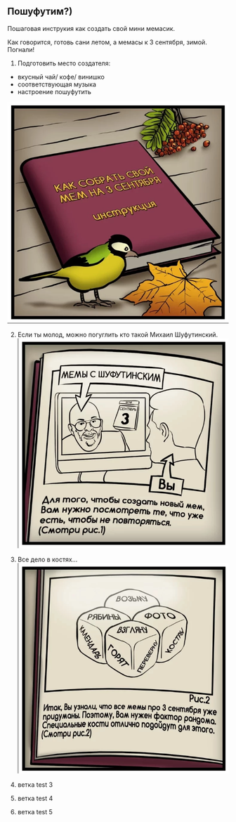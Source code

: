 ## Пошуфутим?)

Пошаговая инструкия как создать свой мини мемасик.

Как говорится, готовь сани летом, а мемасы к 3 сентября, зимой. Погнали! 

1. Подготовить место создателя:

- вкусный чай/ кофе/ винишко
- соответствующая музыка
- настроение пошуфутить

![нет, ты не ошибся, тут должна быть картинка](images/1.png)

2. Если ты молод, можно погуглить кто такой Михаил Шуфутинский.
![нет, ты не ошибся, тут должна быть картинка](images/2.png)

3. Все дело в костях...
![нет, ты не ошибся, тут должна быть картинка](images/3.png)

4. ветка test 3

5. ветка test 4

6. ветка test 5